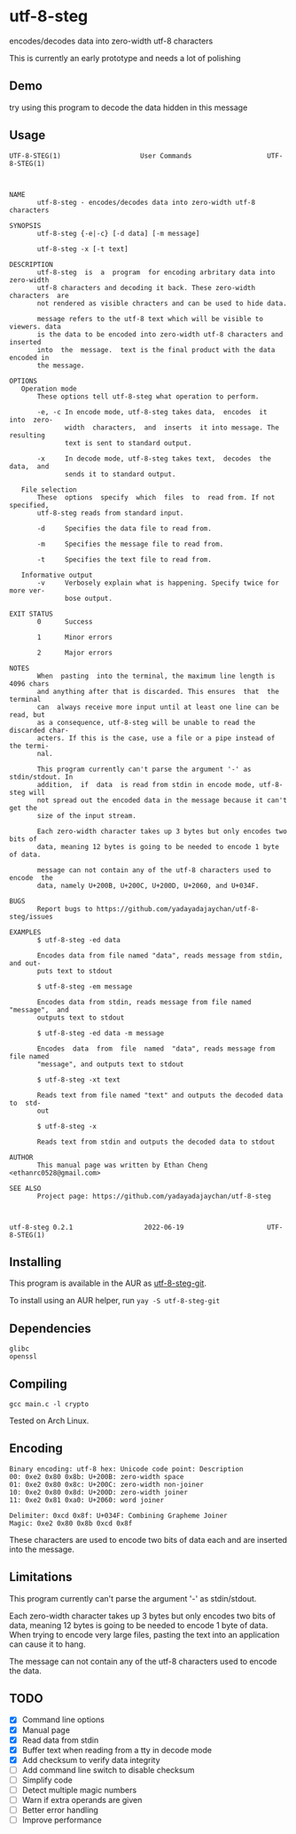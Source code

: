 # utf-8-steg
encodes/decodes data into zero-width utf-8 characters

This is currently an early prototype and needs a lot of polishing
## Demo
t​͏‌⁠‌​r‌‍‍​y‌‍‍‌ ‌⁠​⁠u​‍​​s‌‍‍‌i‌⁠​⁠n​‍​​g‌‍​‌ ​‍​​t‌⁠​⁠h‌‍‌‌i‌‍​⁠s‌⁠​‍ ‌‍‌‌p‌⁠‌​r​‍​​o‌‍⁠‌g‌‍‌‌r‌⁠​⁠a‌⁠​⁠m‌‍​‌ ‌‍‌⁠t‌‍‌‌o​​‍‍͏‍‌⁠​⁠⁠‍‌‌‌⁠‍⁠‍‍​​⁠‍‌⁠‌‍‌‍‍‌‍⁠​‌‍‌‌⁠‍⁠‌‌‍⁠‌‍​​‌⁠⁠‍​‍‌​‍‍⁠‌‍​‌​​⁠‌͏ decode the data hidden in this message

## Usage
```
UTF-8-STEG(1)                    User Commands                   UTF-8-STEG(1)



NAME
       utf-8-steg - encodes/decodes data into zero-width utf-8 characters

SYNOPSIS
       utf-8-steg {-e|-c} [-d data] [-m message]

       utf-8-steg -x [-t text]

DESCRIPTION
       utf-8-steg  is  a  program  for encoding arbritary data into zero-width
       utf-8 characters and decoding it back. These zero-width characters  are
       not rendered as visible chracters and can be used to hide data.

       message refers to the utf-8 text which will be visible to viewers. data
       is the data to be encoded into zero-width utf-8 characters and inserted
       into  the  message.  text is the final product with the data encoded in
       the message.

OPTIONS
   Operation mode
       These options tell utf-8-steg what operation to perform.

       -e, -c In encode mode, utf-8-steg takes data,  encodes  it  into  zero-
              width  characters,  and  inserts  it into message. The resulting
              text is sent to standard output.

       -x     In decode mode, utf-8-steg takes text,  decodes  the  data,  and
              sends it to standard output.

   File selection
       These  options  specify  which  files  to  read from. If not specified,
       utf-8-steg reads from standard input.

       -d     Specifies the data file to read from.

       -m     Specifies the message file to read from.

       -t     Specifies the text file to read from.

   Informative output
       -v     Verbosely explain what is happening. Specify twice for more ver-
              bose output.

EXIT STATUS
       0      Success

       1      Minor errors

       2      Major errors

NOTES
       When  pasting  into the terminal, the maximum line length is 4096 chars
       and anything after that is discarded. This ensures  that  the  terminal
       can  always receive more input until at least one line can be read, but
       as a consequence, utf-8-steg will be unable to read the discarded char-
       acters. If this is the case, use a file or a pipe instead of the termi-
       nal.

       This program currently can't parse the argument '-' as stdin/stdout. In
       addition,  if  data  is read from stdin in encode mode, utf-8-steg will
       not spread out the encoded data in the message because it can't get the
       size of the input stream.

       Each zero-width character takes up 3 bytes but only encodes two bits of
       data, meaning 12 bytes is going to be needed to encode 1 byte of data.

       message can not contain any of the utf-8 characters used to encode  the
       data, namely U+200B, U+200C, U+200D, U+2060, and U+034F.

BUGS
       Report bugs to https://github.com/yadayadajaychan/utf-8-steg/issues

EXAMPLES
       $ utf-8-steg -ed data

       Encodes data from file named "data", reads message from stdin, and out-
       puts text to stdout

       $ utf-8-steg -em message

       Encodes data from stdin, reads message from file named  "message",  and
       outputs text to stdout

       $ utf-8-steg -ed data -m message

       Encodes  data  from  file  named  "data", reads message from file named
       "message", and outputs text to stdout

       $ utf-8-steg -xt text

       Reads text from file named "text" and outputs the decoded data to  std-
       out

       $ utf-8-steg -x

       Reads text from stdin and outputs the decoded data to stdout

AUTHOR
       This manual page was written by Ethan Cheng <ethanrc0528@gmail.com>

SEE ALSO
       Project page: https://github.com/yadayadajaychan/utf-8-steg



utf-8-steg 0.2.1                  2022-06-19                     UTF-8-STEG(1)
```

## Installing
This program is available in the AUR as [utf-8-steg-git](https://aur.archlinux.org/pkgbase/utf-8-steg-git).

To install using an AUR helper, run `yay -S utf-8-steg-git`

## Dependencies
```
glibc
openssl
```

## Compiling
```gcc main.c -l crypto```

Tested on Arch Linux.

## Encoding
```
Binary encoding: utf-8 hex: Unicode code point: Description
00: 0xe2 0x80 0x8b: U+200B: zero-width space
01: 0xe2 0x80 0x8c: U+200C: zero-width non-joiner
10: 0xe2 0x80 0x8d: U+200D: zero-width joiner
11: 0xe2 0x81 0xa0: U+2060: word joiner

Delimiter: 0xcd 0x8f: U+034F: Combining Grapheme Joiner
Magic: 0xe2 0x80 0x8b 0xcd 0x8f
```
These characters are used to encode two bits of data each and are inserted into the message.

## Limitations
This program currently can't parse the argument '-' as stdin/stdout.

Each zero-width character takes up 3 bytes but only encodes two bits of data, meaning 12 bytes is going to be needed to encode 1 byte of data. When trying to encode very large files, pasting the text into an application can cause it to hang.

The message can not contain any of the utf-8 characters used to encode the data. 
## TODO
- [x] Command line options
- [x] Manual page
- [x] Read data from stdin
- [x] Buffer text when reading from a tty in decode mode
- [x] Add checksum to verify data integrity
- [ ] Add command line switch to disable checksum
- [ ] Simplify code
- [ ] Detect multiple magic numbers
- [ ] Warn if extra operands are given
- [ ] Better error handling
- [ ] Improve performance
